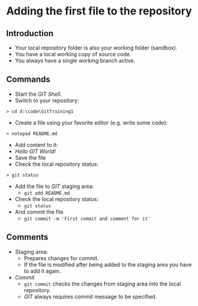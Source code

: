 # Adding the first file to the repository

## Introduction

* Your local repository folder is also your working folder (sandbox).
* You have a local working copy of source code.
* You always have a single working branch active.

## Commands

* Start the _GIT Shell_.
* Switch to your repository:
```
> cd d:\code\GitTraining1
```
* Create a file using your favorite editor (e.g. write some code):
```
> notepad README.md
```

* Add content to it:
* _Hello GIT World!_
* Save the file
* Check the local repository status:
```
> git status
```

* Add the file to _GIT_ staging area:
  * ```git add README.md```
* Check the local repository status:
    * ```git status```
* And commit the file
  * ```git commit -m 'First commit and comment for it'```

## Comments

* Staging area:
  * Prepares changes for commit.
  * If the file is modified after being added to the staging area you have to add it again.
* Commit
  * ```git commit``` checks the changes from staging area into the local repository.
  * _GIT_ always requires commit message to be specified.
